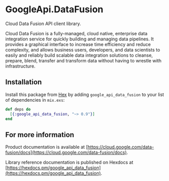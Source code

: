 # GoogleApi.DataFusion

Cloud Data Fusion API client library.

Cloud Data Fusion is a fully-managed, cloud native, enterprise data integration service for quickly building and managing data pipelines. It provides a graphical interface to increase time efficiency and reduce complexity, and allows business users, developers, and data scientists to easily and reliably build scalable data integration solutions to cleanse, prepare, blend, transfer and transform data without having to wrestle with infrastructure.

## Installation

Install this package from [Hex](https://hex.pm) by adding
`google_api_data_fusion` to your list of dependencies in `mix.exs`:

```elixir
def deps do
  [{:google_api_data_fusion, "~> 0.9"}]
end
```

## For more information

Product documentation is available at [https://cloud.google.com/data-fusion/docs](https://cloud.google.com/data-fusion/docs).

Library reference documentation is published on Hexdocs at
[https://hexdocs.pm/google_api_data_fusion](https://hexdocs.pm/google_api_data_fusion).
